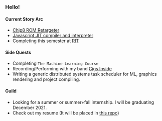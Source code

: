 ### Hello!
#### Current Story Arc
- [Chip8 ROM Retargeter](https://github.com/multiojuice/chip8_retargeter_llvm)
- [Javascript JIT compiler and interpreter](https://github.com/multiojuice/javascript_jit_llvm)
- Completing this semester at [RIT](https://cs.rit.edu)

#### Side Quests
- Completing `The Machine Learning Course`
- Recording/Performing with my band [Cigs Inside](https://open.spotify.com/artist/6m0wiZrbUgvqZPabPW59qK)
- Writing a generic distributed systems task scheduler for ML, graphics rendering and project compiling. 

#### Guild
- Looking for a summer or summer+fall internship. I will be graduating December 2021.
- Check out my resume (It will be placed in [this repo](https://github.com/multiojuice/multiojuice))
